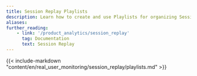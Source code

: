 ```yaml
---
title: Session Replay Playlists
description: Learn how to create and use Playlists for organizing Session Replays.
aliases:
further_reading:
    - link: '/product_analytics/session_replay'
      tag: Documentation
      text: Session Replay
---
```

{{< include-markdown "content/en/real_user_monitoring/session_replay/playlists.md" >}}
